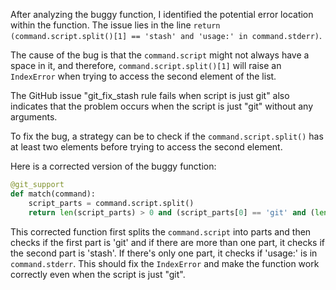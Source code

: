 After analyzing the buggy function, I identified the potential error location within the function. The issue lies in the line `return (command.script.split()[1] == 'stash' and 'usage:' in command.stderr)`.

The cause of the bug is that the `command.script` might not always have a space in it, and therefore, `command.script.split()[1]` will raise an `IndexError` when trying to access the second element of the list.

The GitHub issue "git_fix_stash rule fails when script is just git" also indicates that the problem occurs when the script is just "git" without any arguments.

To fix the bug, a strategy can be to check if the `command.script.split()` has at least two elements before trying to access the second element.

Here is a corrected version of the buggy function:

```python
@git_support
def match(command):
    script_parts = command.script.split()
    return len(script_parts) > 0 and (script_parts[0] == 'git' and (len(script_parts) > 1 and script_parts[1] == 'stash' or 'usage:' in command.stderr))
```

This corrected function first splits the `command.script` into parts and then checks if the first part is 'git' and if there are more than one part, it checks if the second part is 'stash'. If there's only one part, it checks if 'usage:' is in `command.stderr`. This should fix the `IndexError` and make the function work correctly even when the script is just "git".